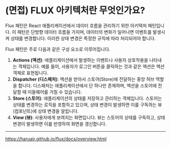 # (면접) FLUX 아키텍처란 무엇인가요?

Flux 패턴은 React 애플리케이션에서 데이터 흐름을 관리하기 위한 아키텍처 패턴입니다. 이 패턴은 단방향 데이터 흐름을 가지며, 데이터의 변화가 일어나면 이벤트를 발생시켜 상태를 변경합니다. 이러한 상태 변경은 특정한 규칙에 따라 처리되어야 합니다.  

Flux 패턴은 주로 다음과 같은 구성 요소로 이루어집니다.

1. **Actions (액션)**: 애플리케이션에서 발생하는 이벤트나 사용자 상호작용을 나타내는 객체입니다. 예를 들어, 사용자가 로그인 버튼을 클릭하는 것과 같은 액션은 액션 객체로 표현됩니다.
2. **Dispatcher (디스패처)**: 액션을 받아서 스토어(Store)에 전달하는 중앙 허브 역할을 합니다. 디스패처는 애플리케이션에서 단 하나만 존재하며, 액션을 스토어에 전달할 때 미들웨어를 거칠 수 있습니다.
3. **Store (스토어)**: 애플리케이션의 상태를 저장하고 관리하는 객체입니다. 스토어는 상태를 변경하는 로직을 포함하고 있으며, 상태 변경이 발생하면 이를 구독하는 뷰(컴포넌트)에 상태 변경을 알립니다.
4. **View (뷰)**: 사용자에게 보여지는 화면입니다. 뷰는 스토어의 상태를 구독하고, 상태 변경이 발생하면 이를 반영하여 화면을 갱신합니다.



---



https://haruair.github.io/flux/docs/overview.html
